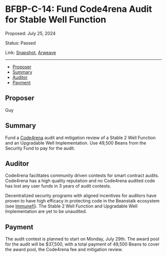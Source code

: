 # BFBP-C-14: Fund Code4rena Audit for Stable Well Function

Proposed: July 25, 2024

Status: Passed

Link: [Snapshot](https://snapshot.org/#/beanstalkfarmsbudget.eth/proposal/0x4047adb1d29cd56ebe045747dbe35548e925e41981e112667e1213b9c6b22305), [Arweave](https://arweave.net/UVIED--iQzhgkRLzZaYB1uE_tcKQdCxpjsOGLyB715Q)

---

- [Proposer](#proposer)
- [Summary](#summary)
- [Auditor](#auditor)
- [Payment](#payment)

## Proposer

Guy

## Summary

Fund a [Code4rena](https://code4rena.com/) audit and mitigation review of a Stable 2 Well Function and an Upgradable Well Implementation. Use 49,500 Beans from the Security Fund to pay for the audit.

## Auditor

Code4rena facilitates community driven contests for smart contract audits. Code4rena has a high quality reputation and no Code4rena audited code has lost any user funds in 3 years of audit contests.

Decentralized security programs with aligned incentives for auditors have proven to have high efficacy in protecting code in the Beanstalk ecosystem (see [Immunefi](https://snapshot.org/#/beanstalkbugbounty.eth)). The Stable 2 Well Function and Upgradable Well Implementation are yet to be unaudited.

## Payment

The audit contest is planned to start on Monday, July 29th. The award pool for the audit will be $37,500, with a total payment of 49,500 Beans to cover the award pool, the Code4rena fee and mitigation review.
